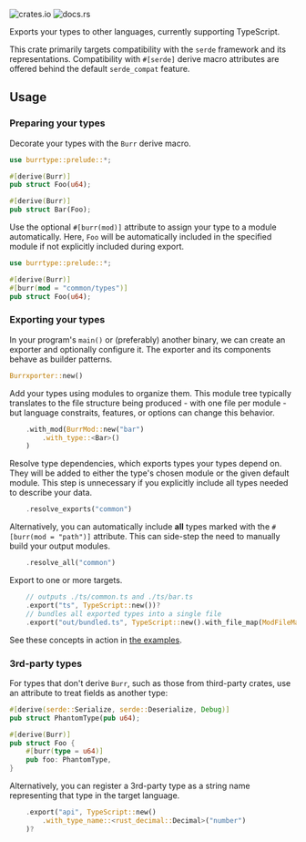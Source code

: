 ![crates.io](https://img.shields.io/crates/v/burrtype.svg)
![docs.rs](https://img.shields.io/docsrs/burrtype)

Exports your types to other languages, currently supporting TypeScript.

This crate primarily targets compatibility with the `serde` framework and its representations. Compatibility with `#[serde]` derive macro attributes are offered behind the default `serde_compat` feature.

## Usage

### Preparing your types

Decorate your types with the `Burr` derive macro.

```rust
use burrtype::prelude::*;

#[derive(Burr)]
pub struct Foo(u64);

#[derive(Burr)]
pub struct Bar(Foo);
```

Use the optional `#[burr(mod)]` attribute to assign your type to a module automatically. Here, `Foo` will be automatically included in the specified module if not explicitly included during export.

```rust
use burrtype::prelude::*;

#[derive(Burr)]
#[burr(mod = "common/types")]
pub struct Foo(u64);
```

### Exporting your types

In your program's `main()` or (preferably) another binary, we can create an exporter and optionally configure it. The exporter and its components behave as builder patterns.

```rust
Burrxporter::new()
```

Add your types using modules to organize them. This module tree typically translates to the file structure being produced - with one file per module - but language constraits, features, or options can change this behavior.

```rust
    .with_mod(BurrMod::new("bar")
        .with_type::<Bar>()
    )
```

Resolve type dependencies, which exports types your types depend on. They will be added to either the type's chosen module or the given default module. This step is unnecessary if you explicitly include all types needed to describe your data.

```rust
    .resolve_exports("common")
```

Alternatively, you can automatically include **all** types marked with the `#[burr(mod = "path")]` attribute. This can side-step the need to manually build your output modules.

```rust
    .resolve_all("common")
```

Export to one or more targets.

```rust
    // outputs ./ts/common.ts and ./ts/bar.ts
    .export("ts", TypeScript::new())?
    // bundles all exported types into a single file
    .export("out/bundled.ts", TypeScript::new().with_file_map(ModFileMap::Inline))?
```

See these concepts in action in [the examples](examples/).

### 3rd-party types

For types that don't derive `Burr`, such as those from third-party crates, use an attribute to treat fields as another type:

```rust
#[derive(serde::Serialize, serde::Deserialize, Debug)]
pub struct PhantomType(pub u64);

#[derive(Burr)]
pub struct Foo {
    #[burr(type = u64)]
    pub foo: PhantomType,
}
```

Alternatively, you can register a 3rd-party type as a string name representing that type in the target language.

```rust
    .export("api", TypeScript::new()
        .with_type_name::<rust_decimal::Decimal>("number")
    )?
```
